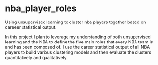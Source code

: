 # nba_player_roles
Using unsupervised learning to cluster nba players together based on careeer statistical output.

In this project I plan to leverage my understanding of both unsupervised learning and the NBA to define the five main roles that every NBA team is and has been composed of. I use the career statistical output of all NBA players to build various clustering models and then evaluate the clusters quantitatively and qualitatively.
